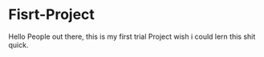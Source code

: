 # Fisrt-Project
Hello People out there, this is my first trial Project
wish i could lern this shit quick.
